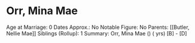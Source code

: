 # Orr, Mina Mae

Age at Marriage: 0
Dates Approx.: No
Notable Figure: No
Parents: [[Butler, Nellie Mae]]
Siblings (Rollup): 1
Summary: Orr, Mina Mae () ( yrs)
[B]  - [D]
